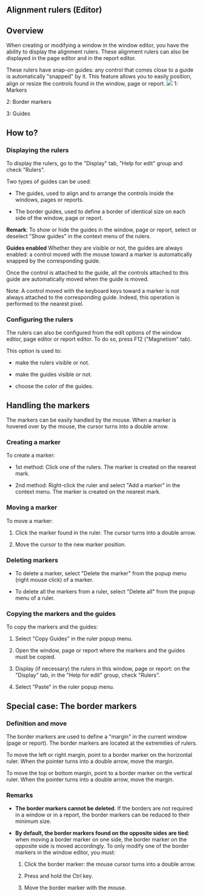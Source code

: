 


## Alignment rulers (Editor)
			



<a name="NOTE1"></a>
<a name="NOTE1_1"></a>


## Overview
<a name="overview_ELTTEXTE000203"></a>
When creating or modifying a window in the window editor, you have the ability to display the alignment rulers. 
These alignment rulers can also be displayed in the page editor and in the report editor.

These rulers have snap-on guides: any control that comes close to a guide is automatically "snapped" by it. This feature allows you to easily position, align or resize the controls found in the window, page or report.
![](https://doc.pcsoft.fr/en-US/images/image.awp?langid=3&name=Regles.gif)
1: Markers

2: Border markers

3: Guides

<a name="NOTE2"></a>
<a name="NOTE2_1"></a>


## How to?
<a name="how_ELTTEXTE000227"></a>


### Displaying the rulers
<a name="displaying_the_rulers_ELTPARAGRAPHE000028"></a>

To display the rulers, go to the "Display" tab, "Help for edit" group and check "Rulers".

Two types of guides can be used:

- The guides, used to align and to arrange the controls inside the windows, pages or reports.

- The border guides, used to define a border of identical size on each side of the window, page or report.




**Remark**: To show or hide the guides in the window, page or report, select or deselect "Show guides" in the context menu of the rulers.

**Guides enabled**
Whether they are visible or not, the guides are always enabled: a control moved with the mouse toward a marker is automatically snapped by the corresponding guide.

Once the control is attached to the guide, all the controls attached to this guide are automatically moved when the guide is moved.

Note: A control moved with the keyboard keys toward a marker is not always attached to the corresponding guide. Indeed, this operation is performed to the nearest pixel.
<a name="NOTE2_2"></a>


### Configuring the rulers
<a name="configuring_the_rulers_ELTPARAGRAPHE000062"></a>

The rulers can also be configured from the edit options of the window editor, page editor or report editor. To do so, press F12 ("Magnetism" tab).

This option is used to:

- make the rulers visible or not.

- make the guides visible or not.

- choose the color of the guides.




<a name="NOTE3"></a>
<a name="NOTE3_1"></a>


## Handling the markers
<a name="handling_the_markers_ELTTEXTE000257"></a>
The markers can be easily handled by the mouse. When a marker is hovered over by the mouse, the cursor turns into a double arrow.
<a name="NOTE3_2"></a>


### Creating a marker
<a name="creating_marker_ELTPARAGRAPHE000082"></a>

To create a marker:

- 1st method: Click one of the rulers. The marker is created on the nearest mark.

- 2nd method: Right-click the ruler and select "Add a marker" in the context menu. The marker is created on the nearest mark.



<a name="NOTE3_3"></a>


### Moving a marker
<a name="moving_marker_ELTPARAGRAPHE000092"></a>

To move a marker:

1. Click the marker found in the ruler. The cursor turns into a double arrow.

2. Move the cursor to the new marker position.



<a name="NOTE3_4"></a>


### Deleting markers
<a name="deleting_markers_ELTPARAGRAPHE000102"></a>

- To delete a marker, select "Delete the marker" from the popup menu (right mouse click) of a marker.

- To delete all the markers from a ruler, select "Delete all" from the popup menu of a ruler.



<a name="NOTE3_5"></a>


### Copying the markers and the guides
<a name="copying_the_markers_and_the_guides_ELTPARAGRAPHE000110"></a>

To copy the markers and the guides:

1. Select "Copy Guides" in the ruler popup menu.

2. Open the window, page or report where the markers and the guides must be copied.

3. Display (if necessary) the rulers in this window, page or report: on the "Display" tab, in the "Help for edit" group, check "Rulers".

4. Select "Paste" in the ruler popup menu.




<a name="NOTE4"></a>
<a name="NOTE4_1"></a>


## Special case: The border markers
<a name="special_case_the_border_markers_ELTTEXTE000305"></a>


### Definition and move
<a name="definition_and_move_ELTPARAGRAPHE000136"></a>

The border markers are used to define a "margin" in the current window (page or report). The border markers are located at the extremities of rulers.

To move the left or right margin, point to a border marker on the horizontal ruler. When the pointer turns into a double arrow, move the margin.

To move the top or bottom margin, point to a border marker on the vertical ruler. When the pointer turns into a double arrow, move the margin.
<a name="NOTE4_2"></a>


### Remarks
<a name="remarks_ELTPARAGRAPHE000147"></a>

- **The border markers cannot be deleted**. If the borders are not required in a window or in a report, the border markers can be reduced to their minimum size.

- **By default, the border markers found on the opposite sides are tied**: when moving a border marker on one side, the border marker on the opposite side is moved accordingly.
	To only modify one of the border markers in the window editor, you must:

	1. Click the border marker: the mouse cursor turns into a double arrow.

	2. Press and hold the Ctrl key.

	3. Move the border marker with the mouse.








